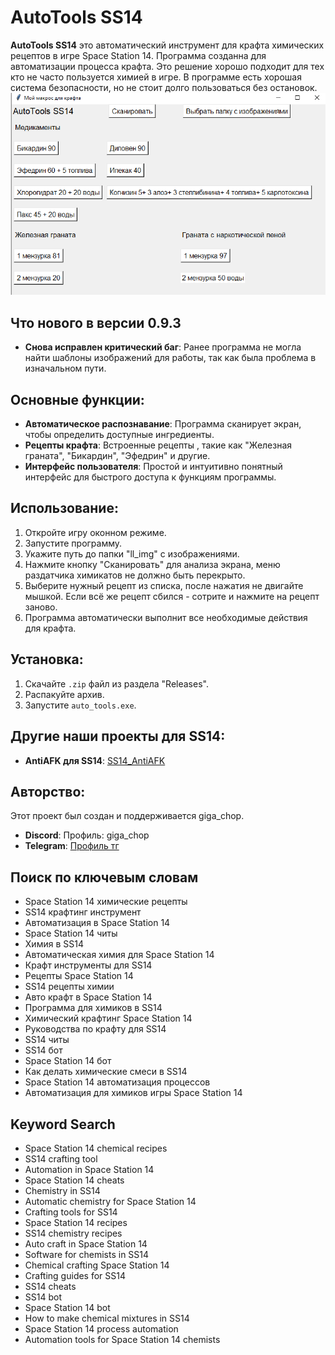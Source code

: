 # AutoTools SS14

**AutoTools SS14** это автоматический инструмент для крафта химических рецептов в игре Space Station 14. Программа созданна для автоматизации процесса крафта.
Это решение хорошо подходит для тех кто не часто пользуется химией в игре. В программе есть хорошая система безопасности, но не стоит долго пользоваться без остановок.
![AutoTools SS14 Interface](https://github.com/gigachop/AutoTools_SS14/blob/main/program0_9_2.PNG?raw=true)

## Что нового в версии 0.9.3

- **Снова исправлен критический баг**: Ранее программа не могла найти шаблоны изображений для работы, так как была проблема в изначальном пути.

## Основные функции:

- **Автоматическое распознавание**: Программа сканирует экран, чтобы определить доступные ингредиенты.
- **Рецепты крафта**: Встроенные рецепты , такие как "Железная граната", "Бикардин", "Эфедрин" и другие.
- **Интерфейс пользователя**: Простой и интуитивно понятный интерфейс для быстрого доступа к функциям программы.

## Использование:

1. Откройте игру оконном режиме.
2. Запустите программу.
3. Укажите путь до папки "ll_img" с изображениями.
4. Нажмите кнопку "Сканировать" для анализа экрана, меню раздатчика химикатов не должно быть перекрыто.
5. Выберите нужный рецепт из списка, после нажатия не двигайте мышкой. Если всё же рецепт сбился - сотрите и нажмите на рецепт заново.
6. Программа автоматически выполнит все необходимые действия для крафта.

## Установка:

1. Скачайте `.zip` файл из раздела "Releases".
2. Распакуйте архив.
3. Запустите `auto_tools.exe`.

## Другие наши проекты для SS14:

- **AntiAFK для SS14**: [SS14_AntiAFK](https://github.com/gigachop/SS14_AntiAFK?tab=readme-ov-file)

## Авторство:

Этот проект был создан и поддерживается giga_chop. 
- **Discord**: Профиль: giga_chop
- **Telegram**: [Профиль тг](https://t.me/giga_chop)

## Поиск по ключевым словам

- Space Station 14 химические рецепты
- SS14 крафтинг инструмент
- Автоматизация в Space Station 14
- Space Station 14 читы
- Химия в SS14
- Автоматическая химия для Space Station 14
- Крафт инструменты для SS14
- Рецепты Space Station 14
- SS14 рецепты химии
- Авто крафт в Space Station 14
- Программа для химиков в SS14
- Химический крафтинг Space Station 14
- Руководства по крафту для SS14
- SS14 читы
- SS14 бот
- Space Station 14 бот
- Как делать химические смеси в SS14
- Space Station 14 автоматизация процессов
- Автоматизация для химиков игры Space Station 14

## Keyword Search
- Space Station 14 chemical recipes
- SS14 crafting tool
- Automation in Space Station 14
- Space Station 14 cheats
- Chemistry in SS14
- Automatic chemistry for Space Station 14
- Crafting tools for SS14
- Space Station 14 recipes
- SS14 chemistry recipes
- Auto craft in Space Station 14
- Software for chemists in SS14
- Chemical crafting Space Station 14
- Crafting guides for SS14
- SS14 cheats
- SS14 bot
- Space Station 14 bot
- How to make chemical mixtures in SS14
- Space Station 14 process automation
- Automation tools for Space Station 14 chemists
